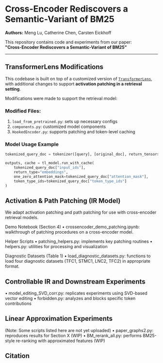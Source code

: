 # Cross-Encoder Rediscovers a Semantic-Variant of BM25

**Authors:** Meng Lu, Catherine Chen, Carsten Eickhoff

This repository contains code and experiments from our paper:  
**"Cross-Encoder Rediscovers a Semantic-Variant of BM25"**

---

## TransformerLens Modifications

This codebase is built on top of a customized version of [`TransformerLens`](https://github.com/neelnanda-io/TransformerLens), with additional changes to support **activation patching in a retrieval setting**.

Modifications were made to support the retrieval model:

### Modified Files:
1. `load_from_pretrained.py`: sets up necessary configs  
2. `components.py`: customized model components  
3. `HookedEncoder.py`: supports patching and token-level caching

### Model Usage Example

```python
tokenized_query_doc = tokenizer([query], [original_doc], return_tensors="pt", padding=True, truncation=True)

outputs, cache = tl_model.run_with_cache(
    tokenized_query_doc["input_ids"],
    return_type="embeddings",
    one_zero_attention_mask=tokenized_query_doc["attention_mask"],
    token_type_ids=tokenized_query_doc["token_type_ids"]
)
```


## Activation & Path Patching (IR Model)

We adapt activation patching and path patching for use with cross-encoder retrieval models.

Demo Notebook (Section 4)
 • crossencoder_demo_patching.ipynb: walkthrough of patching procedures on a cross-encoder model.

Helper Scripts
 • patching_helpers.py: implements key patching routines
 • helpers.py: utilities for processing and visualization
 
Diagnostic Datasets (Table 1)
 • load_diagnostic_datasets.py: functions to load four diagnostic datasets (TFC1, STMC1, LNC2, TFC2) in appropriate format.


## Controllable IR and Downstream Experiments
 • model_editing_SVD_corr.py: replicates experiments using SVD-based vector editing
 • forbidden.py: analyzes and blocks specific token contributions



## Linear Approximation Experiments

(Note: Some scripts listed here are not yet uploaded)
 • paper_graphs2.py: reproduces results for Section X (WIP)
 • BM_rerank_all.py: performs BM25-style re-ranking with approximated features (WIP)



## Citation
